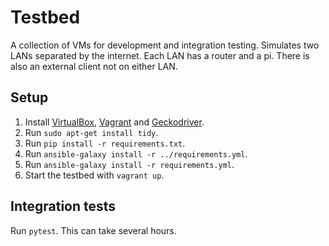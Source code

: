# Testbed

A collection of VMs for development and integration testing. Simulates two LANs
separated by the internet. Each LAN has a router and a pi. There is also an
external client not on either LAN.

## Setup

1. Install [VirtualBox](https://www.virtualbox.org/),
   [Vagrant](https://www.vagrantup.com/) and
   [Geckodriver](https://github.com/mozilla/geckodriver).
2. Run `sudo apt-get install tidy`.
3. Run `pip install -r requirements.txt`.
4. Run `ansible-galaxy install -r ../requirements.yml`.
5. Run `ansible-galaxy install -r requirements.yml`.
6. Start the testbed with `vagrant up`.

## Integration tests

Run `pytest`. This can take several hours.
